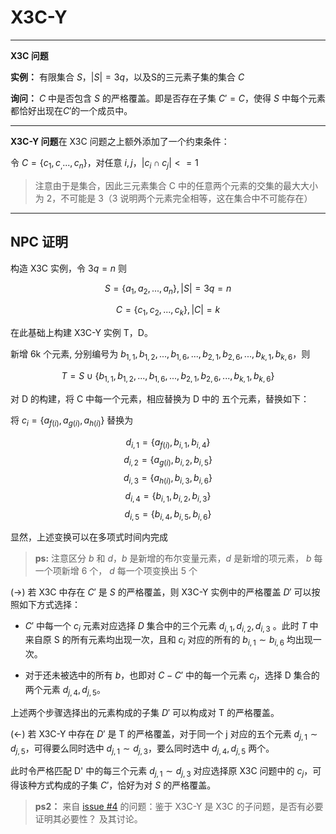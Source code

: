 # X3C-Y


---
**X3C 问题**

**实例：** 有限集合 $S$，$|S|=3q$，以及S的三元素子集的集合 $C$

**询问：** $C$ 中是否包含 $S$ 的严格覆盖。即是否存在子集 $C'=C$，使得 $S$ 中每个元素都恰好出现在$C'$的一个成员中。

---
**X3C-Y 问题**在 X3C 问题之上额外添加了一个约束条件：

令 $C = \{c_1,c_,...,c_n\}$，对任意 $i,j ， |c_i  \cap c_j|<=1$


> 注意由于是集合，因此三元素集合 C 中的任意两个元素的交集的最大大小为 2，不可能是 3（3 说明两个元素完全相等，这在集合中不可能存在）
---

## NPC 证明

构造 X3C 实例，令 $3q=n$ 则 

$$S=\{a_1,a_2,...,a_n\}, |S| = 3q=n$$

$$C=\{c_1,c_2,...,c_k\}, |C|=k$$

在此基础上构建 X3C-Y 实例 T，D。

新增 6k 个元素, 分别编号为 $b_{1,1},b_{1,2},...,b_{1,6},...,b_{2,1},b_{2,6},...,b_{k,1},b_{k,6}$，则 

$$T = S \cup \{b_{1,1},b_{1,2},...,b_{1,6},...,b_{2,1},b_{2,6},...,b_{k,1},b_{k,6}\}$$

对 D 的构建，将 C 中每一个元素，相应替换为 D 中的 五个元素，替换如下：

将 $c_i=\{a_{f(i)}, a_{g(i)}, a_{h(i)}\}$ 替换为

$$d_{i,1} = \{a_{f(i)}, b_{i,1}, b_{i,4}\}$$
$$d_{i,2} = \{a_{g(i)}, b_{i,2}, b_{i,5}\}$$
$$d_{i,3} = \{a_{h(i)}, b_{i,3}, b_{i,6}\}$$
$$d_{i,4} = \{b_{i,1}, b_{i,2}, b_{i,3}\}$$
$$d_{i,5} = \{b_{i,4}, b_{i,5}, b_{i,6}\}$$


显然，上述变换可以在多项式时间内完成

> **ps:** 注意区分 $b$ 和 $d$，$b$ 是新增的布尔变量元素，$d$ 是新增的项元素， $b$ 每一个项新增 6 个， $d$ 每一个项变换出 5 个

(->) 若 X3C 中存在 $C'$ 是 $S$ 的严格覆盖，则 X3C-Y 实例中的严格覆盖 $D'$ 可以按照如下方式选择： 

- $C'$ 中每一个 $c_i$ 元素对应选择 $D$ 集合中的三个元素 $d_{i,1},d_{i,2},d_{i,3}$ 。此时 $T$ 中来自原 S 的所有元素均出现一次，且和 $c_i$ 对应的所有的 $b_{i,1}\sim b_{i,6}$ 均出现一次。

- 对于还未被选中的所有 $b$，也即对 $C-C'$ 中的每一个元素 $c_j$，选择 D 集合的两个元素 $d_{j,4},d_{j,5}$。

上述两个步骤选择出的元素构成的子集 $D'$ 可以构成对 T 的严格覆盖。

(<-) 若 X3C-Y 中存在 $D'$ 是 T 的严格覆盖，对于同一个 j 对应的五个元素 $d_{j,1}\sim d_{j,5}$，可得要么同时选中 $d_{j,1}\sim d_{j,3}$，要么同时选中 $d_{j,4},d_{j,5}$ 两个。

此时令严格匹配 D' 中的每三个元素 $d_{j,1}\sim d_{j,3}$ 对应选择原 X3C 问题中的 $c_j$，可得该种方式构成的子集 $C'$，恰好为对 $S$ 的严格覆盖。


> **ps2：** 来自 [issue #4](https://github.com/sailist/AdAlgo/issues/4) 的问题：鉴于 X3C-Y 是 X3C 的子问题，是否有必要证明其必要性？ 及其讨论。